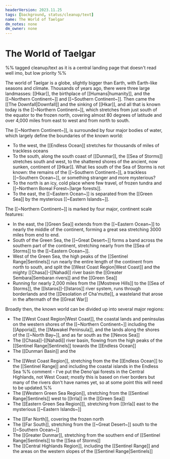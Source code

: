 ```yaml
---
headerVersion: 2023.11.25
tags: [background, status/cleanup/text]
name: The World of Taelgar
dm_notes: none
dm_owner: none
---
```

# The World of Taelgar

%% tagged cleanup/text as it is a central landing page that doesn't read well imo, but low priority %%

The world of Taelgar is a globe, slightly bigger than Earth, with Earth-like seasons and climate. Thousands of years ago, there were three large landmasses: [[Hkar]], the birthplace of [[Humans|humanity]], and the [[~Northern Continent~]] and [[~Southern Continent~]]. Then came the [[The Downfall|Downfall]] and the sinking of [[Hkar]], and all that is known today is the [[~Northern Continent~]], which stretches from just south of the equator to the frozen north, covering almost 80 degrees of latitude and over 4,000 miles from east to west and from north to south. 

The [[~Northern Continent~]], is surrounded by four major bodies of water, which largely define the boundaries of the known world:
* To the west, the [[Endless Ocean]] stretches for thousands of miles of trackless oceans
* To the south, along the south coast of [[Dunmar]], the [[Sea of Storms]] stretches south and west, to the shattered shores of the ancient, now sunken, continent of [[Hkar]]. What lies south of the Sea of Storms is not known: the remains of the [[~Southern Continent~]], a trackless [[~Southern Ocean~]], or something stranger and more mysterious? 
* To the north is an icy, cold place where few travel, of frozen tundra and [[~Northern Boreal Forest~|large forests]]. 
* To the east, the [[~Eastern Ocean~]] is separated from the [[Green Sea]] by the mysterious [[~Eastern Islands~]]. 

The [[~Northern Continent~]] is marked by four major, continent scale features:
* In the east, the [[Green Sea]] extends from the [[~Eastern Ocean~]] to nearly the middle of the continent, forming a great sea stretching 3000 miles from end to end. 
* South of the Green Sea, the [[~Great Desert~]] forms a band across the southern part of the continent, stretching nearly from the [[Sea of Storms]] to the [[~Eastern Ocean~]]. 
* West of the Green Sea, the high peaks of the [[Sentinel Range|Sentinels]] run nearly the entire length of the continent from north to south, and split the [[West Coast Region|West Coast]] and the mighty [[Chasa]]-[[Nahadi]] river basin the [[Greater Sembara|Sembaran rivers]] and the  [[Green Sea]]
* Running for nearly 2,000 miles from the [[Mostreve Hills]] to the [[Sea of Storms]], the [[Istaros]]-[[Istaros]] river system, runs through borderlands and the [[Desolation of Cha'mutte]], a wasteland that arose in the aftermath of the [[Great War]]

Broadly then, the known world can be divided up into several major regions:

* The [[West Coast Region|West Coast]], the coastal lands and peninsulas on the western shores of the [[~Northern Continent~]] including the [[Apporia]], the [[Mawakel Peninsula]], and the lands along the shores of the [[~North Bay~]], and as far south as the [[Nevos Sea]]
* The [[Chasa]]-[[Nahadi]] river basin, flowing from the high peaks of the [[Sentinel Range|Sentinels]] towards the [[Endless Ocean]]
* The [[Dunmari Basin]] and the 

- The [[West Coast Region]], stretching from the the [[Endless Ocean]] to the [[Sentinel Range]] and including the coastal islands in the Endless Sea
%% comment - I've put the Deno'qai forests in the Central Highlands, not West Coast; mostly this is based on river borders but many of the rivers don't have names yet, so at some point this will need to be updated.%%
- The [[Western Green Sea Region]], stretching from the [[Sentinel Range|Sentinels]] west to [[Irrla]] in the [[Green Sea]]
- The [[Eastern Green Sea Region]]], stretching from [[Irrla]] east to the mysterious [[~Eastern Islands~]]
* The [[Far North]], covering the frozen north 
* The [[Far South]], stretching from the [[~Great Desert~]] south to the [[~Southern Ocean~]]
* The [[Greater Dunmar]], stretching from the southern end of [[Sentinel Range|Sentinels]] to the [[Sea of Storms]]
* The [[Central Highlands Region]], including the [[Sentinel Range]] and the areas on the western slopes of the [[Sentinel Range|Sentinels]] 

